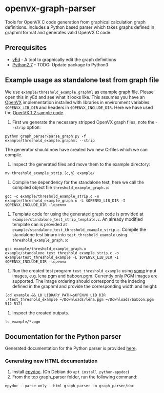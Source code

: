 # openvx-graph-parser
Tools for OpenVX C code generation from graphical calculation graph definitions.
Includes a Python based parser which takes graphs defined in graphml format and generates valid OpenVX C code.

## Prerequisites
- [yEd](https://www.yworks.com/products/yed) - A tool to graphically edit the graph definitions
- [Python2.7](https://www.python.org/download/releases/2.7/) - TODO: Update package to Python3

## Example usage as standalone test from graph file
We use `example/threshold_example.graphml` as example graph file. Please open this in yEd and see what it looks like.
This assumes you have an [OpenVX](https://www.khronos.org/openvx/) implementation installed with libraries in environment variables `$OPENVX_LIB_DIR` and headers in `$OPENVX_INCLUDE_DIR`.
Here we have used the [OpenVX 1.2 sample code](https://www.khronos.org/registry/OpenVX/sample/openvx_sample_1.2.tar.bz2).

1. First we generate the necessary stripped OpenVX graph files, note the `--strip` option:
```
python graph_parser/parse_graph.py -f example/threshold_example.graphml --strip
```
   The generator should now have created two new C-files which we can compile.
1. Inspect the generated files and move them to the example directory:
```
mv threshold_example_strip.{c,h} example/
```
1. Compile the dependency for the standalone test, here we call the compiled object file `threshold_example_graph.o`:
```
gcc -c example/threshold_example_strip.c -o example/threshold_example_graph.o -L $OPENVX_LIB_DIR -I $OPENVX_INCLUDE_DIR -lopenvx
```
1. Template code for using the generated graph code is provided at `example/standalone_test_strip_template.c`.
An already modified template can is provided at `example/standalone_test_threshold_example_strip.c`. Compile the standalone test binary into `test_threshold_example` using `threshold_example_graph.o`:
```
gcc example/threshold_example_graph.o example/standalone_test_threshold_example_strip.c -o example/test_threshold_example -L $OPENVX_LIB_DIR -I $OPENVX_INCLUDE_DIR -lopenvx
```
1. Run the created test program `test_threshold_example` using [some](https://people.sc.fsu.edu/~jburkardt/data/pgmb/pgmb.html) input images, e.g. [lena.pgm](https://people.sc.fsu.edu/~jburkardt/data/pgmb/lena.pgm) and [baboon.pgm](https://people.sc.fsu.edu/~jburkardt/data/pgmb/baboon.pgm).
Currently only [PGM images](http://netpbm.sourceforge.net/doc/pgm.html) are supported. The image ordering should correspond to the indexing defined in the graphml and provide the corresponding width and height:
```
(cd example && LD_LIBRARY_PATH=$OPENVX_LIB_DIR ./test_threshold_example ~/Downloads/lena.pgm ~/Downloads/baboon.pgm 512 512)
```
1. Inspect the created outputs.
```
ls example/*.pgm
```

## Documentation for the Python parser
Generated documentation for the Python parser is provided [here](graph_parser/doc/index.html).
### Generating new HTML documentation
1. Install [epydoc](http://epydoc.sourceforge.net/manual-install.html). (On Debian do `apt install python-epydoc`)
1. From the top graph_parser folder, run the following command:
```
epydoc --parse-only --html graph_parser -o graph_parser/doc
```
